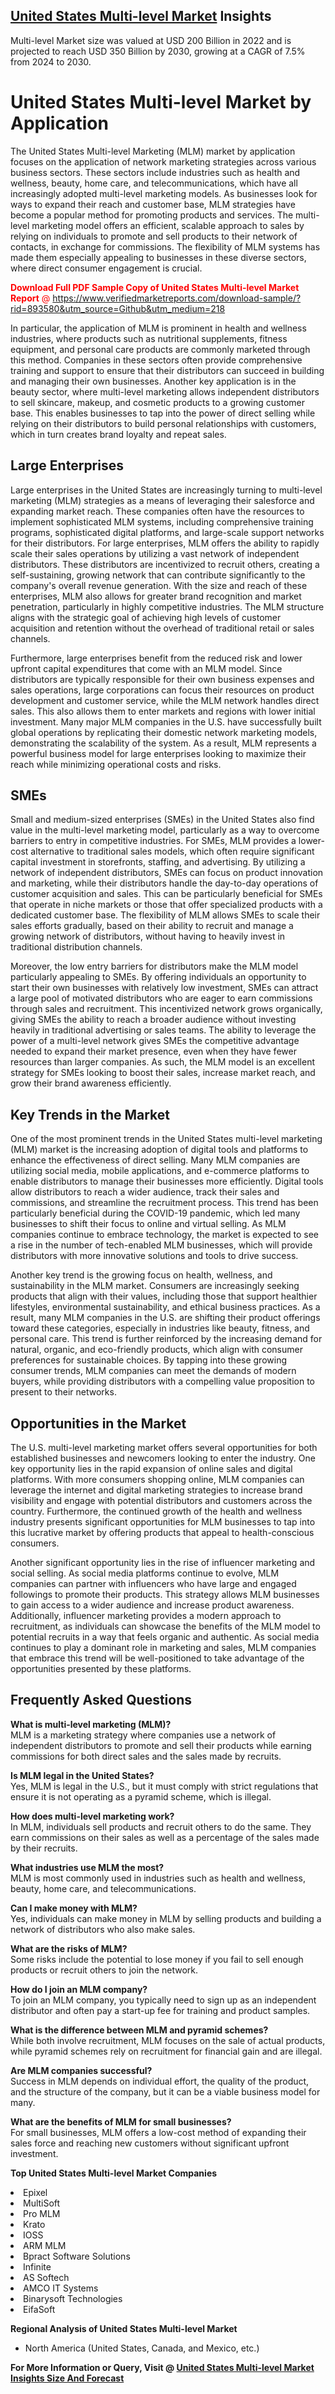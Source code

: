<h2><a href="https://www.verifiedmarketreports.com/download-sample/?rid=893580&amp;utm_source=Github&amp;utm_medium=218" target="_blank">United States Multi-level Market</a> Insights</h2><p>Multi-level Market size was valued at USD 200 Billion in 2022 and is projected to reach USD 350 Billion by 2030, growing at a CAGR of 7.5% from 2024 to 2030.</p><p><h1>United States Multi-level Market by Application</h1> <p>The United States Multi-level Marketing (MLM) market by application focuses on the application of network marketing strategies across various business sectors. These sectors include industries such as health and wellness, beauty, home care, and telecommunications, which have all increasingly adopted multi-level marketing models. As businesses look for ways to expand their reach and customer base, MLM strategies have become a popular method for promoting products and services. The multi-level marketing model offers an efficient, scalable approach to sales by relying on individuals to promote and sell products to their network of contacts, in exchange for commissions. The flexibility of MLM systems has made them especially appealing to businesses in these diverse sectors, where direct consumer engagement is crucial. <p><span class=""><span style="color: #ff0000;"><strong>Download Full PDF Sample Copy of United States Multi-level Market Report</strong> @ </span><a href="https://www.verifiedmarketreports.com/download-sample/?rid=893580&amp;utm_source=Github&amp;utm_medium=218" target="_blank">https://www.verifiedmarketreports.com/download-sample/?rid=893580&amp;utm_source=Github&amp;utm_medium=218</a></span></p></p> <p>In particular, the application of MLM is prominent in health and wellness industries, where products such as nutritional supplements, fitness equipment, and personal care products are commonly marketed through this method. Companies in these sectors often provide comprehensive training and support to ensure that their distributors can succeed in building and managing their own businesses. Another key application is in the beauty sector, where multi-level marketing allows independent distributors to sell skincare, makeup, and cosmetic products to a growing customer base. This enables businesses to tap into the power of direct selling while relying on their distributors to build personal relationships with customers, which in turn creates brand loyalty and repeat sales.</p> <h2>Large Enterprises</h2> <p>Large enterprises in the United States are increasingly turning to multi-level marketing (MLM) strategies as a means of leveraging their salesforce and expanding market reach. These companies often have the resources to implement sophisticated MLM systems, including comprehensive training programs, sophisticated digital platforms, and large-scale support networks for their distributors. For large enterprises, MLM offers the ability to rapidly scale their sales operations by utilizing a vast network of independent distributors. These distributors are incentivized to recruit others, creating a self-sustaining, growing network that can contribute significantly to the company's overall revenue generation. With the size and reach of these enterprises, MLM also allows for greater brand recognition and market penetration, particularly in highly competitive industries. The MLM structure aligns with the strategic goal of achieving high levels of customer acquisition and retention without the overhead of traditional retail or sales channels.</p> <p>Furthermore, large enterprises benefit from the reduced risk and lower upfront capital expenditures that come with an MLM model. Since distributors are typically responsible for their own business expenses and sales operations, large corporations can focus their resources on product development and customer service, while the MLM network handles direct sales. This also allows them to enter markets and regions with lower initial investment. Many major MLM companies in the U.S. have successfully built global operations by replicating their domestic network marketing models, demonstrating the scalability of the system. As a result, MLM represents a powerful business model for large enterprises looking to maximize their reach while minimizing operational costs and risks.</p> <h2>SMEs</h2> <p>Small and medium-sized enterprises (SMEs) in the United States also find value in the multi-level marketing model, particularly as a way to overcome barriers to entry in competitive industries. For SMEs, MLM provides a lower-cost alternative to traditional sales models, which often require significant capital investment in storefronts, staffing, and advertising. By utilizing a network of independent distributors, SMEs can focus on product innovation and marketing, while their distributors handle the day-to-day operations of customer acquisition and sales. This can be particularly beneficial for SMEs that operate in niche markets or those that offer specialized products with a dedicated customer base. The flexibility of MLM allows SMEs to scale their sales efforts gradually, based on their ability to recruit and manage a growing network of distributors, without having to heavily invest in traditional distribution channels.</p> <p>Moreover, the low entry barriers for distributors make the MLM model particularly appealing to SMEs. By offering individuals an opportunity to start their own businesses with relatively low investment, SMEs can attract a large pool of motivated distributors who are eager to earn commissions through sales and recruitment. This incentivized network grows organically, giving SMEs the ability to reach a broader audience without investing heavily in traditional advertising or sales teams. The ability to leverage the power of a multi-level network gives SMEs the competitive advantage needed to expand their market presence, even when they have fewer resources than larger companies. As such, the MLM model is an excellent strategy for SMEs looking to boost their sales, increase market reach, and grow their brand awareness efficiently.</p> <h2>Key Trends in the Market</h2> <p>One of the most prominent trends in the United States multi-level marketing (MLM) market is the increasing adoption of digital tools and platforms to enhance the effectiveness of direct selling. Many MLM companies are utilizing social media, mobile applications, and e-commerce platforms to enable distributors to manage their businesses more efficiently. Digital tools allow distributors to reach a wider audience, track their sales and commissions, and streamline the recruitment process. This trend has been particularly beneficial during the COVID-19 pandemic, which led many businesses to shift their focus to online and virtual selling. As MLM companies continue to embrace technology, the market is expected to see a rise in the number of tech-enabled MLM businesses, which will provide distributors with more innovative solutions and tools to drive success.</p> <p>Another key trend is the growing focus on health, wellness, and sustainability in the MLM market. Consumers are increasingly seeking products that align with their values, including those that support healthier lifestyles, environmental sustainability, and ethical business practices. As a result, many MLM companies in the U.S. are shifting their product offerings toward these categories, especially in industries like beauty, fitness, and personal care. This trend is further reinforced by the increasing demand for natural, organic, and eco-friendly products, which align with consumer preferences for sustainable choices. By tapping into these growing consumer trends, MLM companies can meet the demands of modern buyers, while providing distributors with a compelling value proposition to present to their networks.</p> <h2>Opportunities in the Market</h2> <p>The U.S. multi-level marketing market offers several opportunities for both established businesses and newcomers looking to enter the industry. One key opportunity lies in the rapid expansion of online sales and digital platforms. With more consumers shopping online, MLM companies can leverage the internet and digital marketing strategies to increase brand visibility and engage with potential distributors and customers across the country. Furthermore, the continued growth of the health and wellness industry presents significant opportunities for MLM businesses to tap into this lucrative market by offering products that appeal to health-conscious consumers.</p> <p>Another significant opportunity lies in the rise of influencer marketing and social selling. As social media platforms continue to evolve, MLM companies can partner with influencers who have large and engaged followings to promote their products. This strategy allows MLM businesses to gain access to a wider audience and increase product awareness. Additionally, influencer marketing provides a modern approach to recruitment, as individuals can showcase the benefits of the MLM model to potential recruits in a way that feels organic and authentic. As social media continues to play a dominant role in marketing and sales, MLM companies that embrace this trend will be well-positioned to take advantage of the opportunities presented by these platforms.</p> <h2>Frequently Asked Questions</h2> <p><strong>What is multi-level marketing (MLM)?</strong><br>MLM is a marketing strategy where companies use a network of independent distributors to promote and sell their products while earning commissions for both direct sales and the sales made by recruits.</p> <p><strong>Is MLM legal in the United States?</strong><br>Yes, MLM is legal in the U.S., but it must comply with strict regulations that ensure it is not operating as a pyramid scheme, which is illegal.</p> <p><strong>How does multi-level marketing work?</strong><br>In MLM, individuals sell products and recruit others to do the same. They earn commissions on their sales as well as a percentage of the sales made by their recruits.</p> <p><strong>What industries use MLM the most?</strong><br>MLM is most commonly used in industries such as health and wellness, beauty, home care, and telecommunications.</p> <p><strong>Can I make money with MLM?</strong><br>Yes, individuals can make money in MLM by selling products and building a network of distributors who also make sales.</p> <p><strong>What are the risks of MLM?</strong><br>Some risks include the potential to lose money if you fail to sell enough products or recruit others to join the network.</p> <p><strong>How do I join an MLM company?</strong><br>To join an MLM company, you typically need to sign up as an independent distributor and often pay a start-up fee for training and product samples.</p> <p><strong>What is the difference between MLM and pyramid schemes?</strong><br>While both involve recruitment, MLM focuses on the sale of actual products, while pyramid schemes rely on recruitment for financial gain and are illegal.</p> <p><strong>Are MLM companies successful?</strong><br>Success in MLM depends on individual effort, the quality of the product, and the structure of the company, but it can be a viable business model for many.</p> <p><strong>What are the benefits of MLM for small businesses?</strong><br>For small businesses, MLM offers a low-cost method of expanding their sales force and reaching new customers without significant upfront investment.</p> </p><p><strong>Top United States Multi-level Market Companies</strong></p><div data-test-id=""><p><li>Epixel</li><li> MultiSoft</li><li> Pro MLM</li><li> Krato</li><li> IOSS</li><li> ARM MLM</li><li> Bpract Software Solutions</li><li> Infinite</li><li> AS Softech</li><li> AMCO IT Systems</li><li> Binarysoft Technologies</li><li> EifaSoft</li></p><div><strong>Regional Analysis of&nbsp;United States Multi-level Market</strong></div><ul><li dir="ltr"><p dir="ltr">North America&nbsp;(United States, Canada, and Mexico, etc.)</p></li></ul><p><strong>For More Information or Query, Visit @&nbsp;</strong><strong><a href="https://www.verifiedmarketreports.com/product/multi-level-market/?utm_source=Github&amp;utm_medium=218" target="_blank">United States Multi-level Market Insights Size And Forecast</a></strong></p></div>
